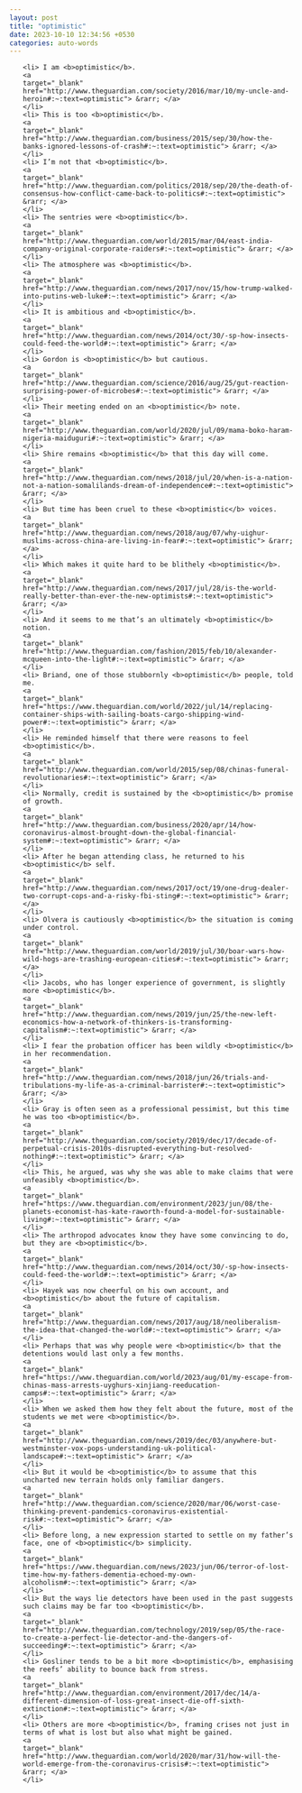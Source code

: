 ```yaml
---
layout: post
title: "optimistic"
date: 2023-10-10 12:34:56 +0530
categories: auto-words
---
```

<ol>

    <li> I am <b>optimistic</b>.
    <a 
    target="_blank" 
    href="http://www.theguardian.com/society/2016/mar/10/my-uncle-and-heroin#:~:text=optimistic"> &rarr; </a>
    </li>
    <li> This is too <b>optimistic</b>.
    <a 
    target="_blank" 
    href="http://www.theguardian.com/business/2015/sep/30/how-the-banks-ignored-lessons-of-crash#:~:text=optimistic"> &rarr; </a>
    </li>
    <li> I’m not that <b>optimistic</b>.
    <a 
    target="_blank" 
    href="http://www.theguardian.com/politics/2018/sep/20/the-death-of-consensus-how-conflict-came-back-to-politics#:~:text=optimistic"> &rarr; </a>
    </li>
    <li> The sentries were <b>optimistic</b>.
    <a 
    target="_blank" 
    href="http://www.theguardian.com/world/2015/mar/04/east-india-company-original-corporate-raiders#:~:text=optimistic"> &rarr; </a>
    </li>
    <li> The atmosphere was <b>optimistic</b>.
    <a 
    target="_blank" 
    href="http://www.theguardian.com/news/2017/nov/15/how-trump-walked-into-putins-web-luke#:~:text=optimistic"> &rarr; </a>
    </li>
    <li> It is ambitious and <b>optimistic</b>.
    <a 
    target="_blank" 
    href="http://www.theguardian.com/news/2014/oct/30/-sp-how-insects-could-feed-the-world#:~:text=optimistic"> &rarr; </a>
    </li>
    <li> Gordon is <b>optimistic</b> but cautious.
    <a 
    target="_blank" 
    href="http://www.theguardian.com/science/2016/aug/25/gut-reaction-surprising-power-of-microbes#:~:text=optimistic"> &rarr; </a>
    </li>
    <li> Their meeting ended on an <b>optimistic</b> note.
    <a 
    target="_blank" 
    href="http://www.theguardian.com/world/2020/jul/09/mama-boko-haram-nigeria-maiduguri#:~:text=optimistic"> &rarr; </a>
    </li>
    <li> Shire remains <b>optimistic</b> that this day will come.
    <a 
    target="_blank" 
    href="http://www.theguardian.com/news/2018/jul/20/when-is-a-nation-not-a-nation-somalilands-dream-of-independence#:~:text=optimistic"> &rarr; </a>
    </li>
    <li> But time has been cruel to these <b>optimistic</b> voices.
    <a 
    target="_blank" 
    href="http://www.theguardian.com/news/2018/aug/07/why-uighur-muslims-across-china-are-living-in-fear#:~:text=optimistic"> &rarr; </a>
    </li>
    <li> Which makes it quite hard to be blithely <b>optimistic</b>.
    <a 
    target="_blank" 
    href="http://www.theguardian.com/news/2017/jul/28/is-the-world-really-better-than-ever-the-new-optimists#:~:text=optimistic"> &rarr; </a>
    </li>
    <li> And it seems to me that’s an ultimately <b>optimistic</b> notion.
    <a 
    target="_blank" 
    href="http://www.theguardian.com/fashion/2015/feb/10/alexander-mcqueen-into-the-light#:~:text=optimistic"> &rarr; </a>
    </li>
    <li> Briand, one of those stubbornly <b>optimistic</b> people, told me.
    <a 
    target="_blank" 
    href="https://www.theguardian.com/world/2022/jul/14/replacing-container-ships-with-sailing-boats-cargo-shipping-wind-power#:~:text=optimistic"> &rarr; </a>
    </li>
    <li> He reminded himself that there were reasons to feel <b>optimistic</b>.
    <a 
    target="_blank" 
    href="http://www.theguardian.com/world/2015/sep/08/chinas-funeral-revolutionaries#:~:text=optimistic"> &rarr; </a>
    </li>
    <li> Normally, credit is sustained by the <b>optimistic</b> promise of growth.
    <a 
    target="_blank" 
    href="http://www.theguardian.com/business/2020/apr/14/how-coronavirus-almost-brought-down-the-global-financial-system#:~:text=optimistic"> &rarr; </a>
    </li>
    <li> After he began attending class, he returned to his <b>optimistic</b> self.
    <a 
    target="_blank" 
    href="http://www.theguardian.com/news/2017/oct/19/one-drug-dealer-two-corrupt-cops-and-a-risky-fbi-sting#:~:text=optimistic"> &rarr; </a>
    </li>
    <li> Olvera is cautiously <b>optimistic</b> the situation is coming under control.
    <a 
    target="_blank" 
    href="http://www.theguardian.com/world/2019/jul/30/boar-wars-how-wild-hogs-are-trashing-european-cities#:~:text=optimistic"> &rarr; </a>
    </li>
    <li> Jacobs, who has longer experience of government, is slightly more <b>optimistic</b>.
    <a 
    target="_blank" 
    href="http://www.theguardian.com/news/2019/jun/25/the-new-left-economics-how-a-network-of-thinkers-is-transforming-capitalism#:~:text=optimistic"> &rarr; </a>
    </li>
    <li> I fear the probation officer has been wildly <b>optimistic</b> in her recommendation.
    <a 
    target="_blank" 
    href="http://www.theguardian.com/news/2018/jun/26/trials-and-tribulations-my-life-as-a-criminal-barrister#:~:text=optimistic"> &rarr; </a>
    </li>
    <li> Gray is often seen as a professional pessimist, but this time he was too <b>optimistic</b>.
    <a 
    target="_blank" 
    href="http://www.theguardian.com/society/2019/dec/17/decade-of-perpetual-crisis-2010s-disrupted-everything-but-resolved-nothing#:~:text=optimistic"> &rarr; </a>
    </li>
    <li> This, he argued, was why she was able to make claims that were unfeasibly <b>optimistic</b>.
    <a 
    target="_blank" 
    href="https://www.theguardian.com/environment/2023/jun/08/the-planets-economist-has-kate-raworth-found-a-model-for-sustainable-living#:~:text=optimistic"> &rarr; </a>
    </li>
    <li> The arthropod advocates know they have some convincing to do, but they are <b>optimistic</b>.
    <a 
    target="_blank" 
    href="http://www.theguardian.com/news/2014/oct/30/-sp-how-insects-could-feed-the-world#:~:text=optimistic"> &rarr; </a>
    </li>
    <li> Hayek was now cheerful on his own account, and <b>optimistic</b> about the future of capitalism.
    <a 
    target="_blank" 
    href="http://www.theguardian.com/news/2017/aug/18/neoliberalism-the-idea-that-changed-the-world#:~:text=optimistic"> &rarr; </a>
    </li>
    <li> Perhaps that was why people were <b>optimistic</b> that the detentions would last only a few months.
    <a 
    target="_blank" 
    href="https://www.theguardian.com/world/2023/aug/01/my-escape-from-chinas-mass-arrests-uyghurs-xinjiang-reeducation-camps#:~:text=optimistic"> &rarr; </a>
    </li>
    <li> When we asked them how they felt about the future, most of the students we met were <b>optimistic</b>.
    <a 
    target="_blank" 
    href="http://www.theguardian.com/news/2019/dec/03/anywhere-but-westminster-vox-pops-understanding-uk-political-landscape#:~:text=optimistic"> &rarr; </a>
    </li>
    <li> But it would be <b>optimistic</b> to assume that this uncharted new terrain holds only familiar dangers.
    <a 
    target="_blank" 
    href="http://www.theguardian.com/science/2020/mar/06/worst-case-thinking-prevent-pandemics-coronavirus-existential-risk#:~:text=optimistic"> &rarr; </a>
    </li>
    <li> Before long, a new expression started to settle on my father’s face, one of <b>optimistic</b> simplicity.
    <a 
    target="_blank" 
    href="https://www.theguardian.com/news/2023/jun/06/terror-of-lost-time-how-my-fathers-dementia-echoed-my-own-alcoholism#:~:text=optimistic"> &rarr; </a>
    </li>
    <li> But the ways lie detectors have been used in the past suggests such claims may be far too <b>optimistic</b>.
    <a 
    target="_blank" 
    href="http://www.theguardian.com/technology/2019/sep/05/the-race-to-create-a-perfect-lie-detector-and-the-dangers-of-succeeding#:~:text=optimistic"> &rarr; </a>
    </li>
    <li> Gosliner tends to be a bit more <b>optimistic</b>, emphasising the reefs’ ability to bounce back from stress.
    <a 
    target="_blank" 
    href="http://www.theguardian.com/environment/2017/dec/14/a-different-dimension-of-loss-great-insect-die-off-sixth-extinction#:~:text=optimistic"> &rarr; </a>
    </li>
    <li> Others are more <b>optimistic</b>, framing crises not just in terms of what is lost but also what might be gained.
    <a 
    target="_blank" 
    href="http://www.theguardian.com/world/2020/mar/31/how-will-the-world-emerge-from-the-coronavirus-crisis#:~:text=optimistic"> &rarr; </a>
    </li>